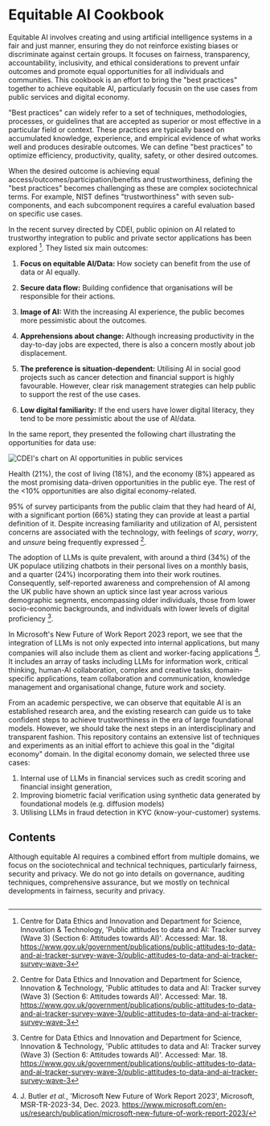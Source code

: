 # Equitable AI Cookbook

Equitable AI involves creating and using artificial intelligence systems in a fair and just manner, ensuring they do not reinforce existing biases or discriminate against certain groups. It focuses on fairness, transparency, accountability, inclusivity, and ethical considerations to prevent unfair outcomes and promote equal opportunities for all individuals and communities. This cookbook is an effort to bring the "best practices" together to achieve equitable AI, particularly focusin on the use cases from public services and digital economy.

"Best practices" can widely refer to a set of techniques, methodologies, processes, or guidelines that are accepted as superior or most effective in a particular field or context. These practices are typically based on accumulated knowledge, experience, and empirical evidence of what works well and produces desirable outcomes. We can define "best practices" to optimize efficiency, productivity, quality, safety, or other desired outcomes.

When the desired outcome is achieving equal access/outcomes/participation/benefits and trustworthiness, defining the "best practices" becomes challenging as these are complex sociotechnical terms. For example, NIST defines "trustworthiness" with seven sub-components, and each subcomponent requires a careful evaluation based on specific use cases.

In the recent survey directed by CDEI, public opinion on AI related to trustworthy integration to public and private sector applications has been explored [^1]. They listed six main outcomes:

1.  **Focus on equitable AI/Data:** How society can benefit from the use of data or AI equally.

2.  **Secure data flow:** Building confidence that organisations will be responsible for their actions.

3.  **Image of AI:** With the increasing AI experience, the public becomes more pessimistic about the outcomes.

4.  **Apprehensions about change:** Although increasing productivity in the day-to-day jobs are expected, there is also a concern mostly about job displacement.

5.  **The preference is situation-dependent:** Utilising AI in social good projects such as cancer detection and financial support is highly favourable. However, clear risk management strategies can help public to support the rest of the use cases.

6.  **Low digital familiarity:** If the end users have lower digital literacy, they tend to be more pessimistic about the use of AI/data.

In the same report, they presented the following chart illustrating the opportunities for data use:

![CDEI's chart on AI opportunities in public services](https://assets.publishing.service.gov.uk/media/656f2ea50f12ef07a53e0268/Slide2.SVG)

Health (21%), the cost of living (18%), and the economy (8%) appeared as
the most promising data-driven opportunities in the public eye. The rest
of the <10% opportunities are also digital economy-related.

95% of survey participants from the public claim that they had heard of
AI, with a significant portion (66%) stating they can provide at least a
partial definition of it. Despite increasing familiarity and utilization
of AI, persistent concerns are associated with the technology, with
feelings of *scary*, *worry*, and *unsure* being frequently expressed
[^1].

The adoption of LLMs is quite prevalent, with around a third (34%) of
the UK populace utilizing chatbots in their personal lives on a monthly
basis, and a quarter (24%) incorporating them into their work routines.
Consequently, self-reported awareness and comprehension of AI among the
UK public have shown an uptick since last year across various
demographic segments, encompassing older individuals, those from lower
socio-economic backgrounds, and individuals with lower levels of digital
proficiency [^1].

In Microsoft's New Future of Work Report 2023 report, we see that the
integration of LLMs is not only expected into internal applications, but
many companies will also include them as client and worker-facing
applications [^2]. It includes an array of tasks including LLMs for
information work, critical thinking, human-AI collaboration, complex and
creative tasks, domain-specific applications, team collaboration and
communication, knowledge management and organisational change, future
work and society.

From an academic perspective, we can observe that equitable AI is an
established research area, and the existing research can guide us to
take confident steps to achieve trustworthiness in the era of large
foundational models. However, we should take the next steps in an
interdisciplinary and transparent fashion. This repository contains an
extensive list of techniques and experiments as an initial effort to
achieve this goal in the "digital economy" domain. In the digital
economy domain, we selected three use cases:

1.  Internal use of LLMs in financial services such as credit scoring
    and financial insight generation,
2.  Improving biometric facial verification using synthetic data
    generated by foundational models (e.g. diffusion models)
3.  Utilising LLMs in fraud detection in KYC (know-your-customer)
    systems.

## Contents

Although equitable AI requires a combined effort from multiple domains, 
we  focus on the sociotechnical and technical techniques, particularly
fairness, security and privacy. We do not go into details on governance,
auditing techniques, comprehensive assurance, but we mostly on technical
developments in fairness, security and privacy.

```{tableofcontents}
```


[^1]: Centre for Data Ethics and Innovation and Department for Science,
Innovation & Technology, 'Public attitudes to data and AI: Tracker
survey (Wave 3) (Section 6: Attitudes towards AI)'. Accessed: Mar. 18.
<https://www.gov.uk/government/publications/public-attitudes-to-data-and-ai-tracker-survey-wave-3/public-attitudes-to-data-and-ai-tracker-survey-wave-3>

[^2]: J. Butler *et al.*, 'Microsoft New Future of Work Report 2023',
Microsoft, MSR-TR-2023-34, Dec. 2023.
<https://www.microsoft.com/en-us/research/publication/microsoft-new-future-of-work-report-2023/>